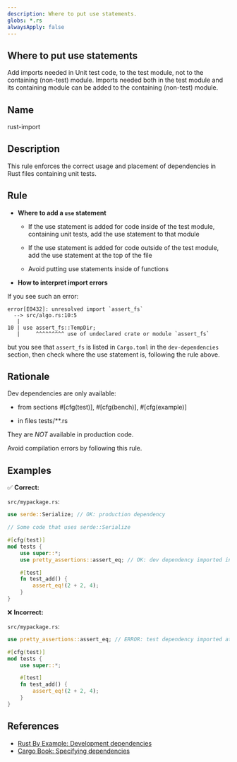 ```yaml
---
description: Where to put use statements.
globs: *.rs
alwaysApply: false
---
```

## Where to put use statements

Add imports needed in Unit test code, to the test module, not to the
containing (non-test) module. Imports needed both in the test module and
its containing module can be added to the containing (non-test) module.

## Name
rust-import

## Description

This rule enforces the correct usage and placement of dependencies in
Rust files containing unit tests.

## Rule

- **Where to add a `use` statement**

  - If the use statement is added for code inside of the test module,
    containing unit tests, add the use statement to that module

  - If the use statement is added for code outside of the test module,
    add the use statement at the top of the file

  - Avoid putting use statements inside of functions

- **How to interpret import errors**

If you see such an error:

```
error[E0432]: unresolved import `assert_fs`
  --> src/algo.rs:10:5
   |
10 | use assert_fs::TempDir;
   |     ^^^^^^^^^ use of undeclared crate or module `assert_fs`
```

but you see that `assert_fs` is listed in `Cargo.toml` in the
`dev-dependencies` section, then check where the use statement is,
following the rule above.

## Rationale

Dev dependencies are only available:

 - from sections #[cfg(test)], #[cfg(bench)], #[cfg(example)]

 - in files tests/**.rs

They are *NOT* available in production code.

Avoid compilation errors by following this rule.

## Examples

✅ **Correct:**

`src/mypackage.rs`:
```rust
use serde::Serialize; // OK: production dependency

// Some code that uses serde::Serialize

#[cfg(test)]
mod tests {
    use super::*;
    use pretty_assertions::assert_eq; // OK: dev dependency imported inside test module

    #[test]
    fn test_add() {
        assert_eq!(2 + 2, 4);
    }
}
```

❌ **Incorrect:**

`src/mypackage.rs`:
```rust
use pretty_assertions::assert_eq; // ERROR: test dependency imported at file header

#[cfg(test)]
mod tests {
    use super::*;

    #[test]
    fn test_add() {
        assert_eq!(2 + 2, 4);
    }
}
```

## References

- [Rust By Example: Development dependencies](https://doc.rust-lang.org/rust-by-example/testing/dev_dependencies.html)
- [Cargo Book: Specifying dependencies](https://doc.rust-lang.org/cargo/reference/specifying-dependencies.html)